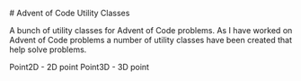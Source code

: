 # Advent of Code Utility Classes

A bunch of utility classes for Advent of Code problems. As I have worked on Advent of Code problems a number of utility classes have been created that help solve problems.

Point2D - 2D point
Point3D - 3D point

